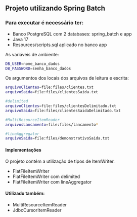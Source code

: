 ## Projeto utilizando Spring Batch

### Para executar é necessário ter:
- Banco PostgreSQL com 2 databases: spring_batch e app
- Java 17
- Resources/scripts.sql aplicado no banco app

As variáveis de ambiente:
```bash
DB_USER=nome_banco_dados
DB_PASSWORD=senha_banco_dados
```
Os argumentos dos locais dos arquivos de leitura e escrita:
```bash
arquivoClientes=file:files/clientes.txt
arquivoSaida=file:files/clientesSaida.txt

#delimited
arquivoClientes=file:files/clientesDelimitado.txt
arquivoSaida=file:files/clientesSaidaDelimitado.txt

#MultiResourceItemReader
arquivosLancamento=file:files/lancamento*

#lineAggregator
arquivoSaida=file:files/demonstrativoSaida.txt
```

#### Implementações
O projeto contém a utilização de tipos de ItemWriter.
- FlatFileItemWriter
- FlatFileItemWriter com delimited
- FlatFileItemWriter com lineAggregator

#### Utilizado também:
- MultiResourceItemReader
- JdbcCursorItemReader